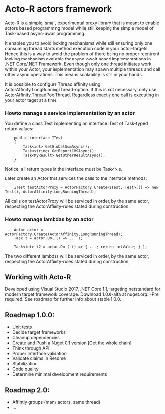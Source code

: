 # Acto-R actors framework 

Acto-R is a simple, small, experimental proxy library that is meant to enable actors based programming model while still keeping the simple model of Task-based async-await programming.

It enables you to avoid locking mechanisms while still ensuring only one consuming thread starts method execution code in your actor-targets. Hence this is a way to avoid the problem of there being no proper reentrent locking mechanism available for async-await based implementations in .NET Core/.NET Framework. 
Even though only one thread initiates work within your Actor, your implementation may spawn multiple threads and call other async operations. This means scalability is still in your hands.  

It is possible to configure Thread affinity using ActorAffinity.LongRunningThread-option. If this is not necessary, only use ActorAffinity.ThreadPoolThread. Regardless exactly one call is executing in your actor taget at a time.  

### Howto manage a service implementation by an actor 
You define a class Test implementing an interface ITest of Task-typed return values: 

        public interface ITest
        {
            Task<int> GetGlobalSumAsync();
            Task<string> GetReportCVSAsync();
            Task<MyResult> GetOtherResultAsync();
        }
Notice, all return types in the interface must be Task<>:s. 

Later create an Actor that services the calls to the interface methods: 
 
        ITest testActorProxy = ActorFactory.Create<ITest, Test>(() => new Test(), ActorAffinity.LongRunningThread);

All calls on testActorProxy will be serviced in order, by the same actor, respecting the ActorAffinity-rules stated during construction. 

### Howto manage lambdas by an actor 

        Actor actor = ActorFactory.Create(ActorAffinity.LongRunningThread);
        Task t = actor.Do( () => ... );
        
        Task<int> t2 = actor.Do ( () => { ...; return intValue; } );

The two different lambdas will be serviced in order, by the same actor, respecting the ActorAffinity-rules stated during construction. 


## Working with Acto-R

Developed using Visual Studio 2017, .NET Core 1.1, targeting netstandard for modern target framework coverage.
Download 1.0.0-alfa at nuget.org. -Pre required.
See roadmap for further info about stable 1.0.0.

## Roadmap 1.0.0: 
* Unit tests 
* Decide target frameworks 
* Cleanup dependencies
* Create and Push a Nuget 0.1 version [Get the whole chain]
* Think through API
* Proper Interface validation
* Validate claims in Readme
* Stabilization
* Code quality
* Determine minimal development requirements

## Roadmap 2.0:

* Affintiy groups (many actors, same thread)
* ...
